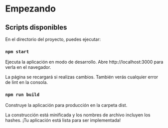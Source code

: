 # Empezando

## Scripts disponibles

En el directorio del proyecto, puedes ejecutar:

### `npm start`

Ejecuta la aplicación en modo de desarrollo.
Abre http://localhost:3000 para verla en el navegador.

La página se recargará si realizas cambios.
También verás cualquier error de lint en la consola.

### `npm run build`

Construye la aplicación para producción en la carpeta dist.

La construcción está minificada y los nombres de archivo incluyen los hashes.
¡Tu aplicación está lista para ser implementada!
